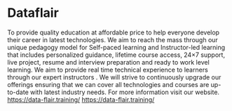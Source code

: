 # Dataflair
To provide quality education at affordable price to help everyone develop their career in latest technologies. We aim to reach the mass through our unique pedagogy model for Self-paced learning and Instructor-led learning that includes personalized guidance, lifetime course access, 24×7 support, live project, resume and interview preparation and ready to work level learning. We aim to provide real time technical experience to learners through our expert instructors . We will strive to continuously upgrade our offerings ensuring that we can cover all technologies and courses are up-to-date with latest industry needs. For more information visit our website. https://data-flair.training/
https://data-flair.training/
